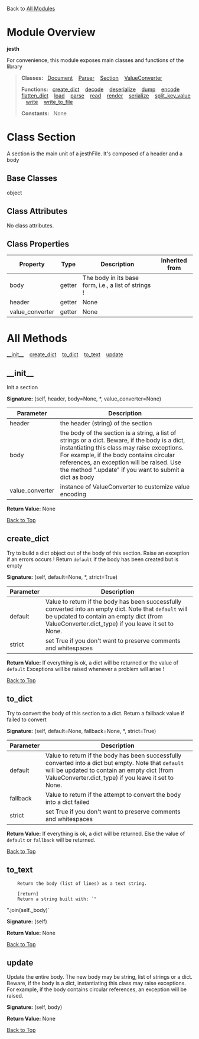 Back to [All Modules](https://github.com/pyrustic/jesth/blob/master/docs/modules/README.md#readme)

# Module Overview

**jesth**
 
For convenience, this module exposes main classes and functions of the library

> **Classes:** &nbsp; [Document](https://github.com/pyrustic/jesth/blob/master/docs/modules/content/jesth/content/classes/Document.md#class-document) &nbsp;&nbsp; [Parser](https://github.com/pyrustic/jesth/blob/master/docs/modules/content/jesth/content/classes/Parser.md#class-parser) &nbsp;&nbsp; [Section](https://github.com/pyrustic/jesth/blob/master/docs/modules/content/jesth/content/classes/Section.md#class-section) &nbsp;&nbsp; [ValueConverter](https://github.com/pyrustic/jesth/blob/master/docs/modules/content/jesth/content/classes/ValueConverter.md#class-valueconverter)
>
> **Functions:** &nbsp; [create\_dict](https://github.com/pyrustic/jesth/blob/master/docs/modules/content/jesth/content/functions.md#create_dict) &nbsp;&nbsp; [decode](https://github.com/pyrustic/jesth/blob/master/docs/modules/content/jesth/content/functions.md#decode) &nbsp;&nbsp; [deserialize](https://github.com/pyrustic/jesth/blob/master/docs/modules/content/jesth/content/functions.md#deserialize) &nbsp;&nbsp; [dump](https://github.com/pyrustic/jesth/blob/master/docs/modules/content/jesth/content/functions.md#dump) &nbsp;&nbsp; [encode](https://github.com/pyrustic/jesth/blob/master/docs/modules/content/jesth/content/functions.md#encode) &nbsp;&nbsp; [flatten\_dict](https://github.com/pyrustic/jesth/blob/master/docs/modules/content/jesth/content/functions.md#flatten_dict) &nbsp;&nbsp; [load](https://github.com/pyrustic/jesth/blob/master/docs/modules/content/jesth/content/functions.md#load) &nbsp;&nbsp; [parse](https://github.com/pyrustic/jesth/blob/master/docs/modules/content/jesth/content/functions.md#parse) &nbsp;&nbsp; [read](https://github.com/pyrustic/jesth/blob/master/docs/modules/content/jesth/content/functions.md#read) &nbsp;&nbsp; [render](https://github.com/pyrustic/jesth/blob/master/docs/modules/content/jesth/content/functions.md#render) &nbsp;&nbsp; [serialize](https://github.com/pyrustic/jesth/blob/master/docs/modules/content/jesth/content/functions.md#serialize) &nbsp;&nbsp; [split\_key\_value](https://github.com/pyrustic/jesth/blob/master/docs/modules/content/jesth/content/functions.md#split_key_value) &nbsp;&nbsp; [write](https://github.com/pyrustic/jesth/blob/master/docs/modules/content/jesth/content/functions.md#write) &nbsp;&nbsp; [write\_to\_file](https://github.com/pyrustic/jesth/blob/master/docs/modules/content/jesth/content/functions.md#write_to_file)
>
> **Constants:** &nbsp; None

# Class Section
A section is the main unit of a jesthFile. It's composed of a header and a body

## Base Classes
object

## Class Attributes
No class attributes.

## Class Properties
|Property|Type|Description|Inherited from|
|---|---|---|---|
|body|getter|The body in its base form, i.e., a list of strings !||
|header|getter|None||
|value_converter|getter|None||



# All Methods
[\_\_init\_\_](#__init__) &nbsp;&nbsp; [create\_dict](#create_dict) &nbsp;&nbsp; [to\_dict](#to_dict) &nbsp;&nbsp; [to\_text](#to_text) &nbsp;&nbsp; [update](#update)

## \_\_init\_\_
Init a section



**Signature:** (self, header, body=None, \*, value\_converter=None)

|Parameter|Description|
|---|---|
|header|the header (string) of the section|
|body|the body of the section is a string, a list of strings or a dict. Beware, if the body is a dict, instantiating this class may raise exceptions. For example, if the body contains circular references, an exception will be raised. Use the method ".update" if you want to submit a dict as body|
|value\_converter|instance of ValueConverter to customize value encoding|





**Return Value:** None

[Back to Top](#module-overview)


## create\_dict
Try to build a dict object out of the body of this section.
Raise an exception if an errors occurs !
Return `default` if the body has been created but is empty



**Signature:** (self, default=None, \*, strict=True)

|Parameter|Description|
|---|---|
|default|Value to return if the body has been successfully converted into an empty dict. Note that `default` will be updated to contain an empty dict (from ValueConverter.dict_type) if you leave it set to None.|
|strict|set True if you don't want to preserve comments and whitespaces|





**Return Value:** If everything is ok, a dict will be returned or the value of `default`
Exceptions will be raised whenever a problem will arise !

[Back to Top](#module-overview)


## to\_dict
Try to convert the body of this section to a dict.
Return a fallback value if failed to convert



**Signature:** (self, default=None, fallback=None, \*, strict=True)

|Parameter|Description|
|---|---|
|default|Value to return if the body has been successfully converted into a dict but empty. Note that `default` will be updated to contain an empty dict (from ValueConverter.dict_type) if you leave it set to None.|
|fallback|Value to return if the attempt to convert the body into a dict failed|
|strict|set True if you don't want to preserve comments and whitespaces|





**Return Value:** If everything is ok, a dict will be returned.
Else the value of `default` or `fallback` will be returned.

[Back to Top](#module-overview)


## to\_text
        Return the body (list of lines) as a text string.

        [return]
        Return a string built with: `"
".join(self._body)`



**Signature:** (self)





**Return Value:** None

[Back to Top](#module-overview)


## update
Update the entire body. The new body may be string, list of strings or a dict.
Beware, if the body is a dict, instantiating this class may raise exceptions.
For example, if the body contains circular references, an exception will be raised.



**Signature:** (self, body)





**Return Value:** None

[Back to Top](#module-overview)



